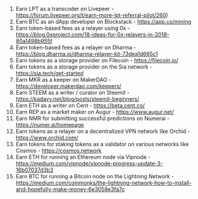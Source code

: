 1. Earn LPT as a transcoder on Livepeer - https://forum.livepeer.org/t/earn-more-lpt-referral-pilot/260)
2. Earn BTC as an dApp developer on Blockstack - https://app.co/mining
3. Earn token-based fees as a relayer using 0x - https://blog.0xproject.com/18-ideas-for-0x-relayers-in-2018-80a1498b955f
4. Earn token-based fees as a relayer on Dharma - https://blog.dharma.io/dharma-relayer-kit-73dea1d665c1
5. Earn tokens as a storage provider on Filecoin - https://filecoin.io/
6. Earn tokens as a storage provider on the Sia network - https://sia.tech/get-started
7. Earn MKR as a keeper on MakerDAO - https://developer.makerdao.com/keepers/
8. Earn STEEM as a writer / curator on Steemit - https://kadavy.net/blog/posts/steemit-beginners/
9. Earn ETH as a writer on Cent - https://beta.cent.co/
10. Earn REP as a market maker on Augur - https://www.augur.net/
11. Earn NMR for submitting successful predictions on Numerai - https://numer.ai/homepage
12. Earn tokens as a relayer on a decentralized VPN network like Orchid - https://www.orchid.com/
13. Earn tokens for staking tokens as a validator on various networks like Cosmos - https://cosmos.network
15. Earn ETH for running an Ethereum node via Vipnode -  https://medium.com/vipnode/vipnode-progress-update-3-16b07037d3b3
16. Earn BTC for running a Bitcoin node on the Lightning Network - https://medium.com/coinmonks/the-lightning-network-how-to-install-and-hopefully-make-money-6e3058e3fa7c
